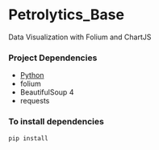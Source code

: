 # Petrolytics_Base

Data Visualization with Folium and ChartJS
### Project Dependencies
* [Python](https://www.python.org/ "Python Home") 
* folium
* BeautifulSoup 4
* requests
### To install dependencies
```python
pip install
```
